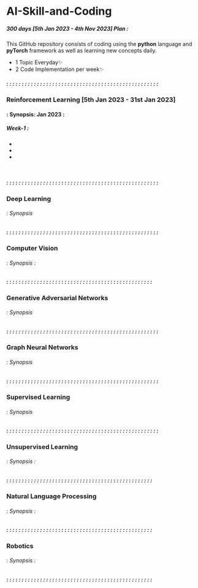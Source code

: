 # AI-Skill-and-Coding

##### **300 days** [5th Jan 2023 - 4th Nov 2023] Plan : 

This GitHub repository consists of coding using the **python** language and **pyTorch** framework as well as learning new concepts daily.
- 1 Topic Everyday✨
- 2 Code Implementation per week✨
##### : : : : : : : : : : : : : : : : : : : : : : : : : : : : : : : : : : : : : : : : : : : : : : : : : :
### Reinforcement Learning [5th Jan 2023 - 31st Jan 2023]
#### : Synopsis: Jan 2023 :

##### Week-1 : 
- 
-
- 

&nbsp;

##### : : : : : : : : : : : : : : : : : : : : : : : : : : : : : : : : : : : : : : : : : : : : : : : : : :
### Deep Learning 
###### : Synopsis


##### : : : : : : : : : : : : : : : : : : : : : : : : : : : : : : : : : : : : : : : : : : : : : : : : : :
### Computer Vision 
###### : Synopsis : 


##### : : : : : : : : : : : : : : : : : : : : : : : : : : : : : : : : : : : : : : : : : : : : : : : :

### Generative Adversarial Networks 
###### : Synopsis



##### : : : : : : : : : : : : : : : : : : : : : : : : : : : : : : : : : : : : : : : : : : : : : : : : : :
### Graph Neural Networks 
###### : Synopsis

##### : : : : : : : : : : : : : : : : : : : : : : : : : : : : : : : : : : : : : : : : : : : : : : : : : :

### Supervised Learning 
###### : Synopsis

##### : : : : : : : : : : : : : : : : : : : : : : : : : : : : : : : : : : : : : : : : : : : : : : : : : :
### Unsupervised Learning 
###### : Synopsis :

##### : : : : : : : : : : : : : : : : : : : : : : : : : : : : : : : : : : : : : : : : : : : : : : : :
### Natural Language Processing 
###### : Synopsis :


##### : : : : : : : : : : : : : : : : : : : : : : : : : : : : : : : : : : : : : : : : : : : : : : : :
### Robotics 
###### : Synopsis :

##### : : : : : : : : : : : : : : : : : : : : : : : : : : : : : : : : : : : : : : : : : : : : : : : :
&nbsp;
&nbsp;
